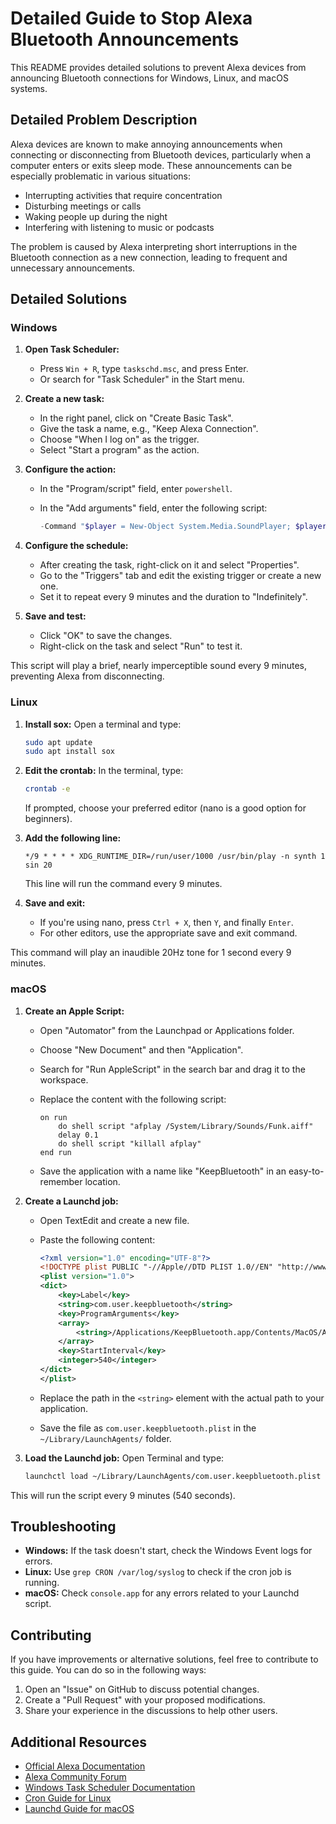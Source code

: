 # Detailed Guide to Stop Alexa Bluetooth Announcements

This README provides detailed solutions to prevent Alexa devices from announcing Bluetooth connections for Windows, Linux, and macOS systems.

## Detailed Problem Description

Alexa devices are known to make annoying announcements when connecting or disconnecting from Bluetooth devices, particularly when a computer enters or exits sleep mode. These announcements can be especially problematic in various situations:

- Interrupting activities that require concentration
- Disturbing meetings or calls
- Waking people up during the night
- Interfering with listening to music or podcasts

The problem is caused by Alexa interpreting short interruptions in the Bluetooth connection as a new connection, leading to frequent and unnecessary announcements.

## Detailed Solutions

### Windows

1. **Open Task Scheduler:**
   - Press `Win + R`, type `taskschd.msc`, and press Enter.
   - Or search for "Task Scheduler" in the Start menu.

2. **Create a new task:**
   - In the right panel, click on "Create Basic Task".
   - Give the task a name, e.g., "Keep Alexa Connection".
   - Choose "When I log on" as the trigger.
   - Select "Start a program" as the action.

3. **Configure the action:**
   - In the "Program/script" field, enter `powershell`.
   - In the "Add arguments" field, enter the following script:

     ```powershell
     -Command "$player = New-Object System.Media.SoundPlayer; $player.SoundLocation = 'C:\Windows\Media\Windows Background.wav'; $player.Load(); $player.Play(); Start-Sleep -Milliseconds 50; $player.Stop();"
     ```

4. **Configure the schedule:**
   - After creating the task, right-click on it and select "Properties".
   - Go to the "Triggers" tab and edit the existing trigger or create a new one.
   - Set it to repeat every 9 minutes and the duration to "Indefinitely".

5. **Save and test:**
   - Click "OK" to save the changes.
   - Right-click on the task and select "Run" to test it.

This script will play a brief, nearly imperceptible sound every 9 minutes, preventing Alexa from disconnecting.

### Linux

1. **Install sox:**
   Open a terminal and type:
   ```bash
   sudo apt update
   sudo apt install sox
   ```

2. **Edit the crontab:**
   In the terminal, type:
   ```bash
   crontab -e
   ```
   If prompted, choose your preferred editor (nano is a good option for beginners).

3. **Add the following line:**
   ```
   */9 * * * * XDG_RUNTIME_DIR=/run/user/1000 /usr/bin/play -n synth 1 sin 20
   ```
   This line will run the command every 9 minutes.

4. **Save and exit:**
   - If you're using nano, press `Ctrl + X`, then `Y`, and finally `Enter`.
   - For other editors, use the appropriate save and exit command.

This command will play an inaudible 20Hz tone for 1 second every 9 minutes.

### macOS

1. **Create an Apple Script:**
   - Open "Automator" from the Launchpad or Applications folder.
   - Choose "New Document" and then "Application".
   - Search for "Run AppleScript" in the search bar and drag it to the workspace.
   - Replace the content with the following script:

     ```applescript
     on run
         do shell script "afplay /System/Library/Sounds/Funk.aiff"
         delay 0.1
         do shell script "killall afplay"
     end run
     ```

   - Save the application with a name like "KeepBluetooth" in an easy-to-remember location.

2. **Create a Launchd job:**
   - Open TextEdit and create a new file.
   - Paste the following content:

     ```xml
     <?xml version="1.0" encoding="UTF-8"?>
     <!DOCTYPE plist PUBLIC "-//Apple//DTD PLIST 1.0//EN" "http://www.apple.com/DTDs/PropertyList-1.0.dtd">
     <plist version="1.0">
     <dict>
         <key>Label</key>
         <string>com.user.keepbluetooth</string>
         <key>ProgramArguments</key>
         <array>
             <string>/Applications/KeepBluetooth.app/Contents/MacOS/Application Stub</string>
         </array>
         <key>StartInterval</key>
         <integer>540</integer>
     </dict>
     </plist>
     ```

   - Replace the path in the `<string>` element with the actual path to your application.
   - Save the file as `com.user.keepbluetooth.plist` in the `~/Library/LaunchAgents/` folder.

3. **Load the Launchd job:**
   Open Terminal and type:
   ```bash
   launchctl load ~/Library/LaunchAgents/com.user.keepbluetooth.plist
   ```

This will run the script every 9 minutes (540 seconds).

## Troubleshooting

- **Windows:** If the task doesn't start, check the Windows Event logs for errors.
- **Linux:** Use `grep CRON /var/log/syslog` to check if the cron job is running.
- **macOS:** Check `console.app` for any errors related to your Launchd script.

## Contributing

If you have improvements or alternative solutions, feel free to contribute to this guide. You can do so in the following ways:

1. Open an "Issue" on GitHub to discuss potential changes.
2. Create a "Pull Request" with your proposed modifications.
3. Share your experience in the discussions to help other users.

## Additional Resources

- [Official Alexa Documentation](https://developer.amazon.com/en-US/docs/alexa/alexa-voice-service/bluetooth.html)
- [Alexa Community Forum](https://www.amazonforum.com/s/topic/0TO4P000000E60xWAC/echo-alexa)
- [Windows Task Scheduler Documentation](https://docs.microsoft.com/en-us/windows/win32/taskschd/task-scheduler-start-page)
- [Cron Guide for Linux](https://www.adminschoice.com/crontab-quick-reference)
- [Launchd Guide for macOS](https://www.launchd.info/)
